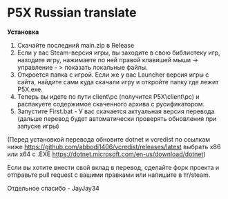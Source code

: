 # P5X Russian translate

**Установка**

1. Скачайте последний main.zip в Release
2. Если у вас Steam-версия игры, вы заходите в свою библиотеку игр, находите игру, нажимаете по ней правой клавишей мыши -> управление - > показать локальные файлы. 
3. Откроется папка с игрой. Если же у вас Launcher версия игры с сайта, найдите сами куда скачали игру и откройте папку где лежит P5X.exe.
4. Теперь вы идете по пути client\pc (получится P5X\client\pc) и распакуете содержимое скаченного архива с русификатором.
5. Запустите First.bat - У вас скачается актуальная версия перевода (дальше перевод будет автоматически проверять обновления при запуске игры)

(Перед установкой перевода обновите dotnet и vcredist по ссылкам ниже
https://github.com/abbodi1406/vcredist/releases/latest выбрать x86 или x64 с .EXE
https://dotnet.microsoft.com/en-us/download/dotnet)

Если вы хотите внести свой вклад в перевод, сделайте форк проекта и отправьте pull request с вашими правками или напишите в тг/steam.


Отдельное спасибо - JayJay34
